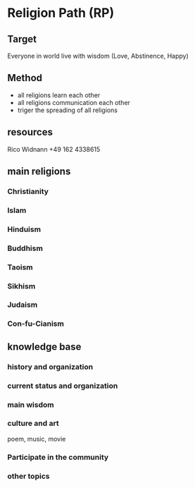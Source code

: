 # Religion Path (RP)

## Target
Everyone in world live with wisdom (Love, Abstinence, Happy)

## Method
- all religions learn each other
- all religions communication each other
- triger the spreading of all religions


## resources
Rico Widnann +49 162 4338615

## main religions
### Christianity
### Islam
### Hinduism
### Buddhism
### Taoism
### Sikhism
### Judaism
### Con-fu-Cianism


## knowledge base
### history and organization
### current status and organization
### main wisdom
### culture and art 
poem, music, movie
### Participate in the community
### other topics